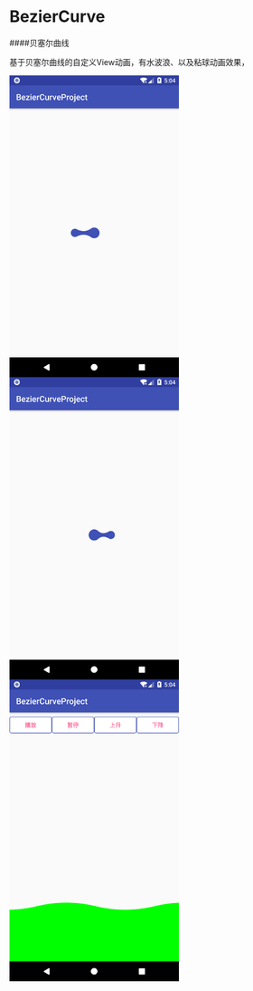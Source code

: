 # BezierCurve

####贝塞尔曲线

基于贝塞尔曲线的自定义View动画，有水波浪、以及粘球动画效果，

<img src="pic_1.png" width="300" hegiht="213" align=center />
<img src="pic_2.png" width="300" hegiht="213" align=center />
<img src="pic_3.png" width="300" hegiht="213" align=center />

